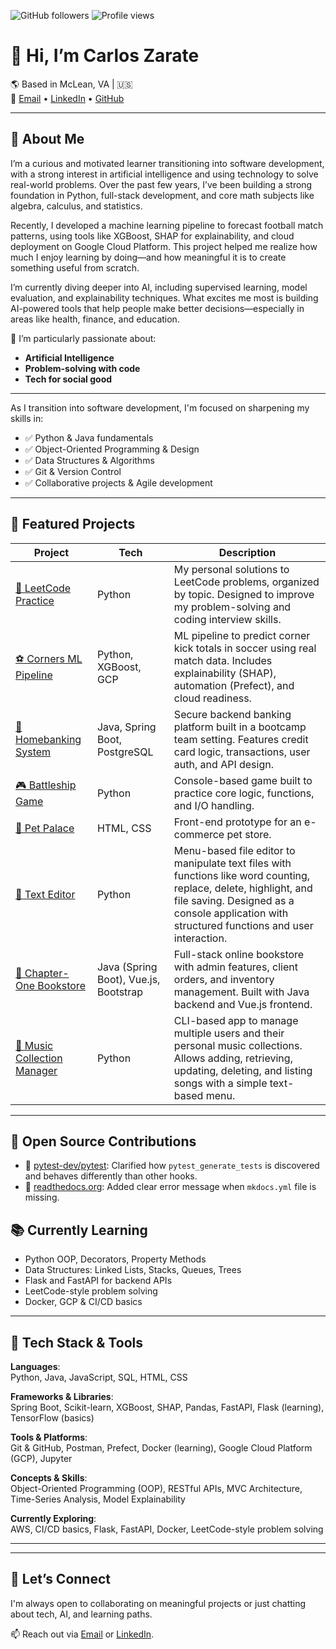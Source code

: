 ![GitHub followers](https://img.shields.io/github/followers/candresz?label=Follow&style=social)
![Profile views](https://komarev.com/ghpvc/?username=candresz&label=Profile%20views&color=0e75b6&style=flat)

# 👋 Hi, I’m Carlos Zarate
🌎 Based in McLean, VA | 🇺🇸  
📧 [Email](mailto:carlosazarate13@gmail.com) • [LinkedIn](https://www.linkedin.com/in/carlosandresz/) • [GitHub](https://github.com/candresz)

---

## 🚀 About Me

I’m a curious and motivated learner transitioning into software development, with a strong interest in artificial intelligence and using technology to solve real-world problems. Over the past few years, I’ve been building a strong foundation in Python, full-stack development, and core math subjects like algebra, calculus, and statistics.

Recently, I developed a machine learning pipeline to forecast football match patterns, using tools like XGBoost, SHAP for explainability, and cloud deployment on Google Cloud Platform. This project helped me realize how much I enjoy learning by doing—and how meaningful it is to create something useful from scratch.

I’m currently diving deeper into AI, including supervised learning, model evaluation, and explainability techniques. What excites me most is building AI-powered tools that help people make better decisions—especially in areas like health, finance, and education.


🧠 I’m particularly passionate about:
- **Artificial Intelligence**
- **Problem-solving with code**
- **Tech for social good**

---

As I transition into software development, I'm focused on sharpening my skills in:
- ✅ Python & Java fundamentals
- ✅ Object-Oriented Programming & Design
- ✅ Data Structures & Algorithms
- ✅ Git & Version Control
- ✅ Collaborative projects & Agile development

---

## 🔨 Featured Projects

| Project | Tech | Description |
|--------|------|-------------|
| [📘 LeetCode Practice](https://github.com/candresz/leet_code) | Python | My personal solutions to LeetCode problems, organized by topic. Designed to improve my problem-solving and coding interview skills. |
| [⚽ Corners ML Pipeline](https://github.com/candresz/corners-ml-pipeline) | Python, XGBoost, GCP | ML pipeline to predict corner kick totals in soccer using real match data. Includes explainability (SHAP), automation (Prefect), and cloud readiness. |
| [🏦 Homebanking System](https://github.com/candresz/homebanking) | Java, Spring Boot, PostgreSQL | Secure backend banking platform built in a bootcamp team setting. Features credit card logic, transactions, user auth, and API design. |
| [🎮 Battleship Game](https://github.com/candresz/Battleship) | Python | Console-based game built to practice core logic, functions, and I/O handling. |
| [🐾 Pet Palace](https://github.com/candresz/Pet-Palace) | HTML, CSS | Front-end prototype for an e-commerce pet store. |
| [📝 Text Editor](https://github.com/candresz/text-editor) | Python | Menu-based file editor to manipulate text files with functions like word counting, replace, delete, highlight, and file saving. Designed as a console application with structured functions and user interaction. |
| [📗 Chapter-One Bookstore](https://github.com/candresz/chapter-one) | Java (Spring Boot), Vue.js, Bootstrap | Full-stack online bookstore with admin features, client orders, and inventory management. Built with Java backend and Vue.js frontend. |
| [🎵 Music Collection Manager](https://github.com/candresz/music_library) | Python | CLI-based app to manage multiple users and their personal music collections. Allows adding, retrieving, updating, deleting, and listing songs with a simple text-based menu. |

---

## 🤝 Open Source Contributions

- 🧪 [pytest-dev/pytest](https://github.com/pytest-dev/pytest/pull/13580): Clarified how `pytest_generate_tests` is discovered and behaves differently than other hooks.  
- 📘 [readthedocs.org](https://github.com/readthedocs/readthedocs.org/pull/11950): Added clear error message when `mkdocs.yml` file is missing.


## 📚 Currently Learning

- Python OOP, Decorators, Property Methods
- Data Structures: Linked Lists, Stacks, Queues, Trees
- Flask and FastAPI for backend APIs
- LeetCode-style problem solving
- Docker, GCP & CI/CD basics

---


## 🧰 Tech Stack & Tools

**Languages**:  
Python, Java, JavaScript, SQL, HTML, CSS

**Frameworks & Libraries**:  
Spring Boot, Scikit-learn, XGBoost, SHAP, Pandas, FastAPI, Flask (learning), TensorFlow (basics)

**Tools & Platforms**:  
Git & GitHub, Postman, Prefect, Docker (learning), Google Cloud Platform (GCP), Jupyter

**Concepts & Skills**:  
Object-Oriented Programming (OOP), RESTful APIs, MVC Architecture, Time-Series Analysis, Model Explainability

**Currently Exploring**:  
AWS, CI/CD basics, Flask, FastAPI, Docker, LeetCode-style problem solving

---

---

## 🚀 Let’s Connect

I'm always open to collaborating on meaningful projects or just chatting about tech, AI, and learning paths.

📫 Reach out via [Email](mailto:carlosazarate13@gmail.com) or [LinkedIn](https://www.linkedin.com/in/carlosandresz/).
